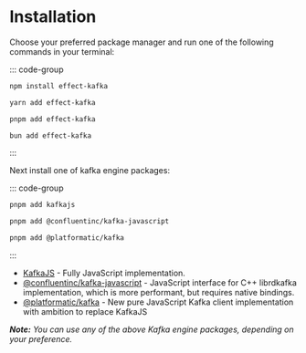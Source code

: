 # Installation

Choose your preferred package manager and run one of the following commands in your terminal:

::: code-group

```sh [npm]
npm install effect-kafka
```

```sh [yarn]
yarn add effect-kafka
```

```sh [pnpm]
pnpm add effect-kafka
```

```sh [bun]
bun add effect-kafka
```

:::

Next install one of kafka engine packages:

::: code-group

```sh [KafkaJS]
pnpm add kafkajs
```

```sh [@confluentinc/kafka-javascript]
pnpm add @confluentinc/kafka-javascript
```

```sh [@platformatic/kafka]
pnpm add @platformatic/kafka
```


:::

- [KafkaJS](https://github.com/tulios/kafkajs?tab=readme-ov-file#-getting-started) - Fully JavaScript implementation.
- [@confluentinc/kafka-javascript](https://github.com/confluentinc/confluent-kafka-javascript?tab=readme-ov-file#requirements) - JavaScript interface for C++ librdkafka implementation, which is more performant, but requires native bindings.
- [@platformatic/kafka](https://github.com/platformatic/kafka?tab=readme-ov-file#installation) - New pure JavaScript Kafka client implementation with ambition to replace KafkaJS

_**Note:** You can use any of the above Kafka engine packages, depending on your preference._
